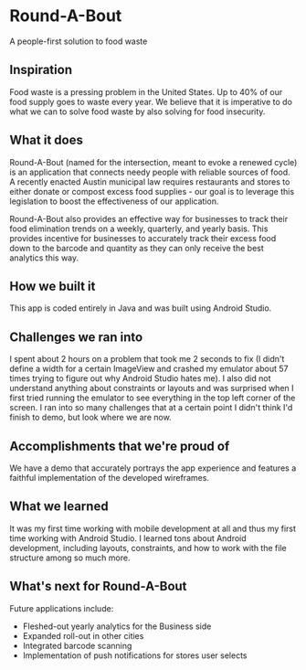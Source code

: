 # Round-A-Bout
A people-first solution to food waste

## Inspiration
Food waste is a pressing problem in the United States. Up to 40% of our food supply goes to waste every year. We believe that it is imperative to do what we can to solve food waste by also solving for food insecurity.

## What it does
Round-A-Bout (named for the intersection, meant to evoke a renewed cycle) is an application that connects needy people with reliable sources of food. A recently enacted Austin municipal law requires restaurants and stores to either donate or compost excess food supplies - our goal is to leverage this legislation to boost the effectiveness of our application. 

Round-A-Bout also provides an effective way for businesses to track their food elimination trends on a weekly, quarterly, and yearly basis. This provides incentive for businesses to accurately track their excess food down to the barcode and quantity as they can only receive the best analytics this way.

## How we built it
This app is coded entirely in Java and was built using Android Studio.

## Challenges we ran into
I spent about 2 hours on a problem that took me 2 seconds to fix (I didn't define a width for a certain ImageView and crashed my emulator about 57 times trying to figure out why Android Studio hates me). I also did not understand anything about constraints or layouts and was surprised when I first tried running the emulator to see everything in the top left corner of the screen. I ran into so many challenges that at a certain point I didn't think I'd finish to demo, but look where we are now.

## Accomplishments that we're proud of
We have a demo that accurately portrays the app experience and features a faithful implementation of the developed wireframes.

## What we learned
It was my first time working with mobile development at all and thus my first time working with Android Studio. I learned tons about Android development, including layouts, constraints, and how to work with the file structure among so much more.

## What's next for Round-A-Bout
Future applications include:
- Fleshed-out yearly analytics for the Business side
- Expanded roll-out in other cities
- Integrated barcode scanning
- Implementation of push notifications for stores user selects
